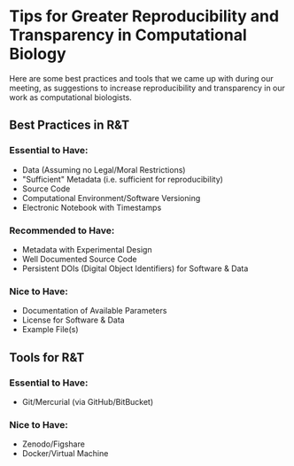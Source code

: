 # Tips for Greater Reproducibility and Transparency in Computational Biology

Here are some best practices and tools that we came up with during our meeting, as suggestions to increase reproducibility and transparency in our work as computational biologists.

## Best Practices in R&T
### Essential to Have:
- Data (Assuming no Legal/Moral Restrictions)
- "Sufficient" Metadata (i.e. sufficient for reproducibility)
- Source Code
- Computational Environment/Software Versioning
- Electronic Notebook with Timestamps

### Recommended to Have:
- Metadata with Experimental Design
- Well Documented Source Code
- Persistent DOIs (Digital Object Identifiers) for Software & Data

### Nice to Have:
- Documentation of Available Parameters
- License for Software & Data
- Example File(s)

## Tools for R&T
### Essential to Have:
- Git/Mercurial (via GitHub/BitBucket)

### Nice to Have:
- Zenodo/Figshare
- Docker/Virtual Machine
